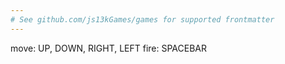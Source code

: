 ```yaml
---
# See github.com/js13kGames/games for supported frontmatter
---
```

move: UP, DOWN, RIGHT, LEFT
fire: SPACEBAR